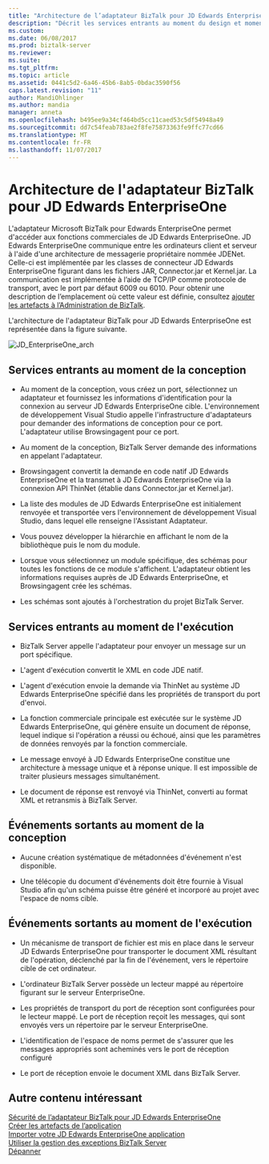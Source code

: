 ```yaml
---
title: "Architecture de l’adaptateur BizTalk pour JD Edwards EnterpriseOne | Documents Microsoft"
description: "Décrit les services entrants au moment du design et moment de l’exécution, les événements sortants au moment du design et le moment de l’exécution dans l’adaptateur JD Edwards EnterpriseOne dans BizTalk Server"
ms.custom: 
ms.date: 06/08/2017
ms.prod: biztalk-server
ms.reviewer: 
ms.suite: 
ms.tgt_pltfrm: 
ms.topic: article
ms.assetid: 0441c5d2-6a46-45b6-8ab5-0bdac3590f56
caps.latest.revision: "11"
author: MandiOhlinger
ms.author: mandia
manager: anneta
ms.openlocfilehash: b495ee9a34cf464bd5cc11caed53c5df54948a49
ms.sourcegitcommit: dd7c54feab783ae2f8fe75873363fe9ffc77cd66
ms.translationtype: MT
ms.contentlocale: fr-FR
ms.lasthandoff: 11/07/2017
---
```

# <a name="architecture-of-biztalk-adapter-for-jd-edwards-enterpriseone"></a>Architecture de l'adaptateur BizTalk pour JD Edwards EnterpriseOne
L'adaptateur Microsoft BizTalk pour Edwards EnterpriseOne permet d'accéder aux fonctions commerciales de JD Edwards EnterpriseOne. JD Edwards EnterpriseOne communique entre les ordinateurs client et serveur à l'aide d'une architecture de messagerie propriétaire nommée JDENet. Celle-ci est implémentée par les classes de connecteur JD Edwards EnterpriseOne figurant dans les fichiers JAR, Connector.jar et Kernel.jar. La communication est implémentée à l’aide de TCP/IP comme protocole de transport, avec le port par défaut 6009 ou 6010. Pour obtenir une description de l’emplacement où cette valeur est définie, consultez [ajouter les artefacts à l’Administration de BizTalk](../core/adding-biztalk-adapter-for-jd-edwards-oneworld.md).  
  
 L'architecture de l'adaptateur BizTalk pour JD Edwards EnterpriseOne est représentée dans la figure suivante.  
  
 ![](../core/media/jd-enterpriseone-arch.gif "JD_EnterpriseOne_arch")  
  
## <a name="inbound-services-at-design-time"></a>Services entrants au moment de la conception  
  
-   Au moment de la conception, vous créez un port, sélectionnez un adaptateur et fournissez les informations d'identification pour la connexion au serveur JD Edwards EnterpriseOne cible. L'environnement de développement Visual Studio appelle l'infrastructure d'adaptateurs pour demander des informations de conception pour ce port. L'adaptateur utilise Browsingagent pour ce port.  
  
-   Au moment de la conception, BizTalk Server demande des informations en appelant l'adaptateur.  
  
-   Browsingagent convertit la demande en code natif JD Edwards EnterpriseOne et la transmet à JD Edwards EnterpriseOne via la connexion API ThinNet (établie dans Connector.jar et Kernel.jar).  
  
-   La liste des modules de JD Edwards EnterpriseOne est initialement renvoyée et transportée vers l'environnement de développement Visual Studio, dans lequel elle renseigne l'Assistant Adaptateur.  
  
-   Vous pouvez développer la hiérarchie en affichant le nom de la bibliothèque puis le nom du module.  
  
-   Lorsque vous sélectionnez un module spécifique, des schémas pour toutes les fonctions de ce module s'affichent. L'adaptateur obtient les informations requises auprès de JD Edwards EnterpriseOne, et Browsingagent crée les schémas.  
  
-   Les schémas sont ajoutés à l'orchestration du projet BizTalk Server.  
  
## <a name="inbound-services-at-run-time"></a>Services entrants au moment de l'exécution  
  
-   BizTalk Server appelle l'adaptateur pour envoyer un message sur un port spécifique.  
  
-   L'agent d'exécution convertit le XML en code JDE natif.  
  
-   L'agent d'exécution envoie la demande via ThinNet au système JD Edwards EnterpriseOne spécifié dans les propriétés de transport du port d'envoi.  
  
-   La fonction commerciale principale est exécutée sur le système JD Edwards EnterpriseOne, qui génère ensuite un document de réponse, lequel indique si l'opération a réussi ou échoué, ainsi que les paramètres de données renvoyés par la fonction commerciale.  
  
-   Le message envoyé à JD Edwards EnterpriseOne constitue une architecture à message unique et à réponse unique. Il est impossible de traiter plusieurs messages simultanément.  
  
-   Le document de réponse est renvoyé via ThinNet, converti au format XML et retransmis à BizTalk Server.  
  
## <a name="outbound-events-at-design-time"></a>Événements sortants au moment de la conception  
  
-   Aucune création systématique de métadonnées d'événement n'est disponible.  
  
-   Une télécopie du document d'événements doit être fournie à Visual Studio afin qu'un schéma puisse être généré et incorporé au projet avec l'espace de noms cible.  
  
## <a name="outbound-events-at-run-time"></a>Événements sortants au moment de l'exécution  
  
-   Un mécanisme de transport de fichier est mis en place dans le serveur JD Edwards EnterpriseOne pour transporter le document XML résultant de l'opération, déclenché par la fin de l'événement, vers le répertoire cible de cet ordinateur.  
  
-   L'ordinateur BizTalk Server possède un lecteur mappé au répertoire figurant sur le serveur EnterpriseOne.  
  
-   Les propriétés de transport du port de réception sont configurées pour le lecteur mappé. Le port de réception reçoit les messages, qui sont envoyés vers un répertoire par le serveur EnterpriseOne.  
  
-   L'identification de l'espace de noms permet de s'assurer que les messages appropriés sont acheminés vers le port de réception configuré  
  
-   Le port de réception envoie le document XML dans BizTalk Server.  
  
## <a name="more-good-stuff"></a>Autre contenu intéressant
[Sécurité de l’adaptateur BizTalk pour JD Edwards EnterpriseOne](../core/security-in-biztalk-adapter-for-jd-edwards-enterpriseone.md)  
[Créer les artefacts de l’application](../core/developing-applications2.md)  
[Importer votre JD Edwards EnterpriseOne application](../core/deploying-biztalk-adapter-for-jd-edwards-enterpriseone.md)  
[Utiliser la gestion des exceptions BizTalk Server](../core/using-biztalk-server-exception-handling3.md)  
[Dépanner](../core/troubleshooting-jd-edwards-enterpriseone.md)  
